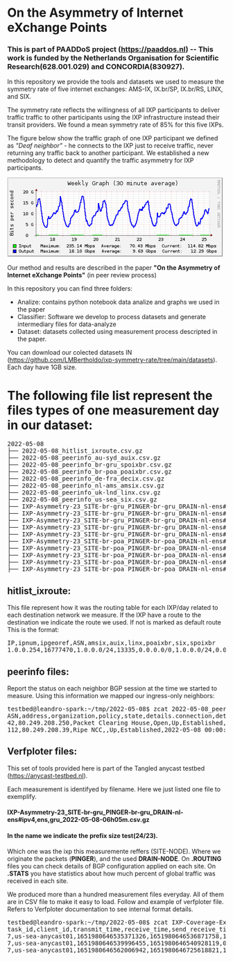 # On the Asymmetry of Internet eXchange Points
### This is part of PAADDoS project (https://paaddos.nl) -- This work is funded by the Netherlands Organisation for Scientific Research(628.001.029) and CONCORDIA(830927).

In this repository we provide the tools and datasets we used to measure the symmetry rate of five internet exchanges: 
AMS-IX, IX.br/SP, IX.br/RS, LINX, and SIX.

The symmetry rate reflects the willingness of all IXP participants to deliver traffic traffic to other participants 
using the IXP infrastructure instead their transit providers. We found a mean symmetry rate of 85% for this five IXPs.

The figure below show the traffic graph of one IXP participant we defined as *"Deaf neighbor"*  - he connects to the IXP just to receive traffic, never returning any traffic back to another participant. We established a new methodology to detect and quantify the traffic asymmetry for IXP participants.
 
![alt text](https://github.com/LMBertholdo/ixp-symmetry-rate/blob/main/deaf.jpeg)

Our method and results are described in the paper **"On the Asymmetry of Internet eXchange Points"** (in peer review process)

In this repository you can find three folders:
* Analize: contains python notebook data analize and graphs we used in the paper
* Classifier: Software we develop to process datasets and generate intermediary files for data-analyze
* Dataset: datasets collected using measurement process descripted in the paper.

You can download our colected datasets IN (https://github.com/LMBertholdo/ixp-symmetry-rate/tree/main/datasets). Each day have 1GB size.

# The following file list represent the files types of one measurement day in our dataset:

<pre>
2022-05-08
├── 2022-05-08_hitlist_ixroute.csv.gz
├── 2022-05-08_peerinfo_au-syd_auix.csv.gz
├── 2022-05-08_peerinfo_br-gru_spoixbr.csv.gz
├── 2022-05-08_peerinfo_br-poa_poaixbr.csv.gz
├── 2022-05-08_peerinfo_de-fra_decix.csv.gz
├── 2022-05-08_peerinfo_nl-ams_amsix.csv.gz
├── 2022-05-08_peerinfo_uk-lnd_linx.csv.gz
├── 2022-05-08_peerinfo_us-sea_six.csv.gz
├── IXP-Asymmetry-23_SITE-br-gru_PINGER-br-gru_DRAIN-nl-ens#ipv4,ens,gru_2022-05-08-06h05m.csv.gz
├── IXP-Asymmetry-23_SITE-br-gru_PINGER-br-gru_DRAIN-nl-ens#ipv4,ens,gru_2022-05-08-06h05m.meta
├── IXP-Asymmetry-23_SITE-br-gru_PINGER-br-gru_DRAIN-nl-ens#ipv4,ens,gru_2022-05-08-06h05m.meta-convert
├── IXP-Asymmetry-23_SITE-br-gru_PINGER-br-gru_DRAIN-nl-ens#ipv4,ens,gru_2022-05-08-06h05m.routing
├── IXP-Asymmetry-23_SITE-br-gru_PINGER-br-gru_DRAIN-nl-ens#ipv4,ens,gru_2022-05-08-06h05m.stats
├── IXP-Asymmetry-23_SITE-br-poa_PINGER-br-poa_DRAIN-nl-ens#ipv4,poa,ens_2022-05-08-06h30m.csv.gz
├── IXP-Asymmetry-23_SITE-br-poa_PINGER-br-poa_DRAIN-nl-ens#ipv4,poa,ens_2022-05-08-06h30m.meta
├── IXP-Asymmetry-23_SITE-br-poa_PINGER-br-poa_DRAIN-nl-ens#ipv4,poa,ens_2022-05-08-06h30m.meta-convert
├── IXP-Asymmetry-23_SITE-br-poa_PINGER-br-poa_DRAIN-nl-ens#ipv4,poa,ens_2022-05-08-06h30m.routing
├── IXP-Asymmetry-23_SITE-br-poa_PINGER-br-poa_DRAIN-nl-ens#ipv4,poa,ens_2022-05-08-06h30m.stats
</pre>

## hitlist_ixroute: 
This file represent how it was the routing table for each IXP/day related to each destination network we measure.
If the IXP have a route to the destination we indicate the route we used. If not is marked as default route
This is the format:
<pre>
IP,ipnum,ipgeoref,ASN,amsix,auix,linx,poaixbr,six,spoixbr
1.0.0.254,16777470,1.0.0.0/24,13335,0.0.0.0/0,1.0.0.0/24,0.0.0.0/0,0.0.0.0/0,0.0.0.0/0,0.0.0.0/0
</pre>

## peerinfo files:
Report the status on each neighbor BGP session at the time we started to measure.
Using this information we mapped our ingress-only neighbors:
<pre>
testbed@leandro-spark:~/tmp/2022-05-08$ zcat 2022-05-08_peerinfo_nl-ams_amsix.csv.gz | head
ASN,address,organization,policy,state,details.connection,details.state_changed
42,80.249.208.250,Packet Clearing House,Open,Up,Established,2022-05-08 00:00:00
112,80.249.208.39,Ripe NCC,,Up,Established,2022-05-08 00:00:00
</pre>

## Verfploter files:
This set of tools provided here is part of the Tangled anycast testbed
(https://anycast-testbed.nl).

Each measurement is identifyed by filename. Here we just listed one file to exemplify.

#### IXP-Asymmetry-23_SITE-br-gru_PINGER-br-gru_DRAIN-nl-ens#ipv4,ens,gru_2022-05-08-06h05m.csv.gz

#### In the name we indicate the prefix size test(24/23).
Which one was the ixp this measuremente reffers (SITE-NODE).
Where we originate the packets (<b>PINGER</b>), and the used <b>DRAIN-NODE</b>.
On <b>.ROUTING</b> files you can check details of BGP configuration applied on each site.
On <b>.STATS</b> you have statistics about how much percent of global traffic was received in each site.

We produced more than a hundred measurement files everyday. All of them are in CSV file to make it
easy to load. Follow and example of verfploter file. Refers to Verfploter documentation to see internal format details.
<pre>
testbed@leandro-spark:~/tmp/2022-05-08$ zcat IXP-Coverage-Exclusive-24_SITE-us-sea_PINGER-us-sea_DRAIN-none#ipv4,sea_2022-05-08-03h29m.csv.gz | head
task_id,client_id,transmit_time,receive_time,send_receive_time_diff,source_address,destination_address,meta_source_address,meta_destination_address,ttl,source_address_country,source_address_asn
7,us-sea-anycast01,1651980646535371326,1651980646536871758,1.500432,1.0.0.254,145.100.119.1,145.100.119.1,1.0.0.254,59,AU,13335
7,us-sea-anycast01,1651980646539996455,1651980646540928119,0.931664,1.1.1.254,145.100.119.1,145.100.119.1,1.1.1.254,59,AU,13335
7,us-sea-anycast01,1651980646562006942,1651980646725618821,163.611879,1.11.92.65,145.100.119.1,145.100.119.1,1.11.92.65,244,KR,45996
</pre>





